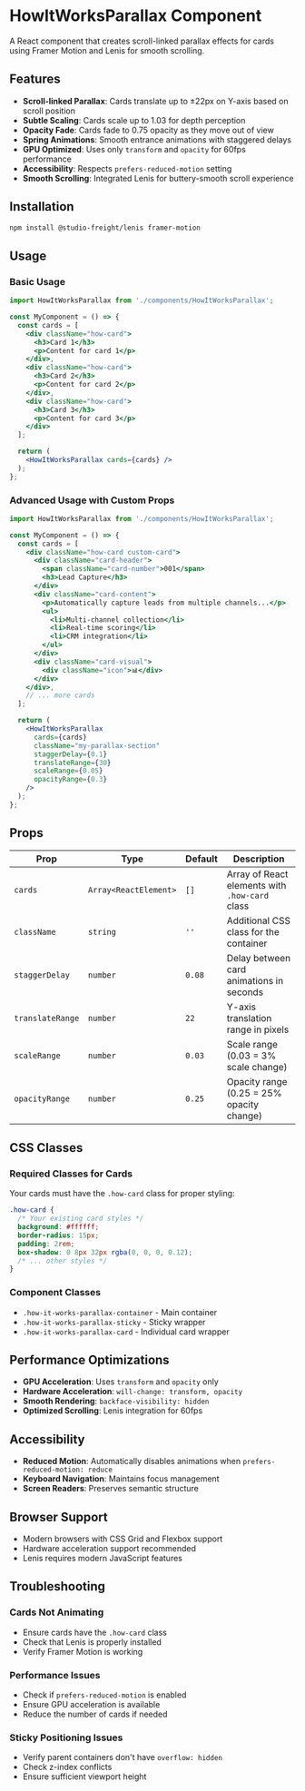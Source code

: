 # HowItWorksParallax Component

A React component that creates scroll-linked parallax effects for cards using Framer Motion and Lenis for smooth scrolling.

## Features

- **Scroll-linked Parallax**: Cards translate up to ±22px on Y-axis based on scroll position
- **Subtle Scaling**: Cards scale up to 1.03 for depth perception
- **Opacity Fade**: Cards fade to 0.75 opacity as they move out of view
- **Spring Animations**: Smooth entrance animations with staggered delays
- **GPU Optimized**: Uses only `transform` and `opacity` for 60fps performance
- **Accessibility**: Respects `prefers-reduced-motion` setting
- **Smooth Scrolling**: Integrated Lenis for buttery-smooth scroll experience

## Installation

```bash
npm install @studio-freight/lenis framer-motion
```

## Usage

### Basic Usage

```jsx
import HowItWorksParallax from './components/HowItWorksParallax';

const MyComponent = () => {
  const cards = [
    <div className="how-card">
      <h3>Card 1</h3>
      <p>Content for card 1</p>
    </div>,
    <div className="how-card">
      <h3>Card 2</h3>
      <p>Content for card 2</p>
    </div>,
    <div className="how-card">
      <h3>Card 3</h3>
      <p>Content for card 3</p>
    </div>
  ];

  return (
    <HowItWorksParallax cards={cards} />
  );
};
```

### Advanced Usage with Custom Props

```jsx
import HowItWorksParallax from './components/HowItWorksParallax';

const MyComponent = () => {
  const cards = [
    <div className="how-card custom-card">
      <div className="card-header">
        <span className="card-number">001</span>
        <h3>Lead Capture</h3>
      </div>
      <div className="card-content">
        <p>Automatically capture leads from multiple channels...</p>
        <ul>
          <li>Multi-channel collection</li>
          <li>Real-time scoring</li>
          <li>CRM integration</li>
        </ul>
      </div>
      <div className="card-visual">
        <div className="icon">📊</div>
      </div>
    </div>,
    // ... more cards
  ];

  return (
    <HowItWorksParallax 
      cards={cards}
      className="my-parallax-section"
      staggerDelay={0.1}
      translateRange={30}
      scaleRange={0.05}
      opacityRange={0.3}
    />
  );
};
```

## Props

| Prop | Type | Default | Description |
|------|------|---------|-------------|
| `cards` | `Array<ReactElement>` | `[]` | Array of React elements with `.how-card` class |
| `className` | `string` | `''` | Additional CSS class for the container |
| `staggerDelay` | `number` | `0.08` | Delay between card animations in seconds |
| `translateRange` | `number` | `22` | Y-axis translation range in pixels |
| `scaleRange` | `number` | `0.03` | Scale range (0.03 = 3% scale change) |
| `opacityRange` | `number` | `0.25` | Opacity range (0.25 = 25% opacity change) |

## CSS Classes

### Required Classes for Cards

Your cards must have the `.how-card` class for proper styling:

```css
.how-card {
  /* Your existing card styles */
  background: #ffffff;
  border-radius: 15px;
  padding: 2rem;
  box-shadow: 0 8px 32px rgba(0, 0, 0, 0.12);
  /* ... other styles */
}
```

### Component Classes

- `.how-it-works-parallax-container` - Main container
- `.how-it-works-parallax-sticky` - Sticky wrapper
- `.how-it-works-parallax-card` - Individual card wrapper

## Performance Optimizations

- **GPU Acceleration**: Uses `transform` and `opacity` only
- **Hardware Acceleration**: `will-change: transform, opacity`
- **Smooth Rendering**: `backface-visibility: hidden`
- **Optimized Scrolling**: Lenis integration for 60fps

## Accessibility

- **Reduced Motion**: Automatically disables animations when `prefers-reduced-motion: reduce`
- **Keyboard Navigation**: Maintains focus management
- **Screen Readers**: Preserves semantic structure

## Browser Support

- Modern browsers with CSS Grid and Flexbox support
- Hardware acceleration support recommended
- Lenis requires modern JavaScript features

## Troubleshooting

### Cards Not Animating
- Ensure cards have the `.how-card` class
- Check that Lenis is properly installed
- Verify Framer Motion is working

### Performance Issues
- Check if `prefers-reduced-motion` is enabled
- Ensure GPU acceleration is available
- Reduce the number of cards if needed

### Sticky Positioning Issues
- Verify parent containers don't have `overflow: hidden`
- Check z-index conflicts
- Ensure sufficient viewport height
